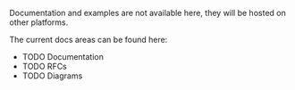 Documentation and examples are not available here, they will be hosted on other platforms.

The current docs areas can be found here:

- TODO Documentation
- TODO RFCs
- TODO Diagrams
